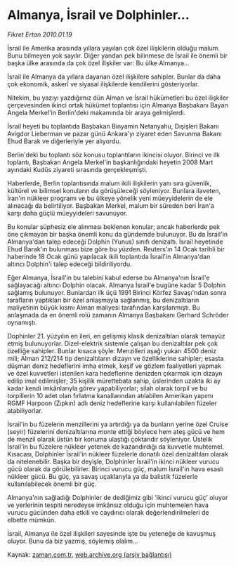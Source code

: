 # Almanya, İsrail ve Dolphinler...

*Fikret Ertan 2010.01.19*

<tr><td class="metin" colspan="2" style="padding-top: 20px; padding-left: 5px; ">İsrail ile Amerika arasında yıllara yayılan çok özel ilişkilerin olduğu malum. Bunu bilmeyen yok sayılır. Diğer yandan pek bilinmese de İsrail ile önemli bir başka ülke arasında da çok özel ilişkiler var: Bu ülke Almanya...</td></tr><tr><td class="metin" colspan="2" style="padding-top: 20px; padding-left: 5px; "><p> İsrail ile Almanya da yıllara dayanan özel ilişkilere sahipler. Bunlar da daha çok ekonomik, askerî ve siyasal ilişkilerde kendilerini gösteriyorlar.
<p> Nitekim, bu yazıyı yazdığımız dün Alman ve İsrail hükümetleri bu özel ilişkiler çerçevesinden ikinci ortak hükümet toplantısı için Almanya Başbakanı Bayan Angela Merkel'in Berlin'deki makamında bir araya gelmişlerdi.
<p> İsrail heyeti bu toplantıda Başbakan Binyamin Netanyahu, Dışişleri Bakanı Avigdor Lieberman ve pazar günü Ankara'yı ziyaret eden Savunma Bakanı Ehud Barak ve diğerleriyle yer alıyordu.
<p> Berlin'deki bu toplantı söz konusu toplantıların ikincisi oluyor. Birinci ve ilk toplantı, Başbakan Angela Merkel'in başkanlığındaki heyetin 2008 Mart ayındaki Kudüs ziyareti sırasında gerçekleşmişti.
<p> Haberlerde, Berlin toplantısında malum ikili ilişkilerin yanı sıra güvenlik, kültürel ve bilimsel konuların da görüşüleceği söyleniyor. Bunlara ilaveten, İran'ın nükleer programı ve bu ülkeye yönelik yeni müeyyidelerin de ele alınacağı da belirtiliyor. Başbakan Merkel, malum bir süreden beri İran'a karşı daha güçlü müeyyideleri savunuyor.
<p> Bu konular şüphesiz ele alınması beklenen konular; ancak haberlerde pek öne çıkmayan bir başka önemli konu da gündemde bulunuyor. Bu da İsrail'in Almanya'dan talep edeceği Dolphin (Yunus) sınıfı denizaltı. İsrail heyetinde Ehud Barak'ın bulunması bize göre bu yüzden. Reuters'ın 14 Ocak tarihli bir haberinde 18 Ocak günü yapılacak ikili toplantıda İsrail'in Almanya'dan altıncı Dolphin'i talep edeceği bildiriliyordu.
<p> Eğer Almanya, İsrail'in bu talebini kabul ederse bu Almanya'nın İsrail'e sağlayacağı altıncı Dolphin olacak. Almanya İsrail'e bugüne kadar 5 Dolphin sağlamış bulunuyor. Bunlardan ilk üçü 1991 Birinci Körfez Savaşı'ndan sonra tarafların yaptıkları bir özel anlaşmayla sağlanmış, bu denizaltıların maliyetinin büyük kısmı Alman maliyesi tarafından karşılanmıştı. Bu anlaşmada da en önemli rolü zamanın Almanya Başbakanı Gerhard Schröder oynamıştı.
<p> Dophinler 21. yüzyılın en ileri, en gelişmiş klasik denizaltıları olarak temayüz etmiş bulunuyorlar. Dizel-elektrik sistemle çalışan bu denizaltılar pek çok özelliğe sahipler. Bunlar kısaca şöyle: Menzilleri aşağı yukarı 4500 deniz mili; Alman 212/214 tip denizaltıların dizayn ve özelliklerine sahipler; esasta düşman deniz hedeflerini imha etmek, keşif ve gözlem faaliyetleri yapmak ve özel kuvvetleri istenilen kara hedeflerine denizden çıkarmak için dizayn edilip imal edilmişler; 35 kişilik mürettebata sahip, üslerinden uzakta iki ay kadar kendi imkânlarıyla görev yapabiliyorlar; silah olarak torpil ve bu torpillerin 10 adet olan fırlatma kanallarından atılabilen Amerikan yapımı RGMF Harpoon (Zıpkın) adlı deniz hedeflerine karşı kullanılabilen füzeler atabiliyorlar.
<p> İsrail'in bu füzelerin menzillerini ya artırdığı ya da bunların yerine özel Cruise (seyir) füzelerini denizaltılarına monte ettiği böylece hem ateş gücü ve hem de menzil olarak üstün bir konuma ulaştığı çoktandır söyleniyor. Üstelik İsrail'in bu füzelere nükleer yetenek de kazandırdığı da kuvvetle muhtemel. Kısacası, Dolphinler İsrail'in nükleer füzelerle donatılı özel denizaltıları olarak da nitelenebilir. Başka bir deyişle, Dolphinler İsrail'in ikinci nükleer vurucu gücü olarak da görülebilirler. Birinci vurucu güç, malum İsrail'in hava esaslı nükleer gücü. Bu güç, ya savaş uçaklarıyla ya da balistik füzelerle kullanılabilecek önemli bir güç.
<p> Almanya'nın sağladığı Dolphinler de dediğimiz gibi 'ikinci vurucu güç' oluyor ve yerlerinin tespiti neredeyse imkânsız olduğu için muhtemelen hava vurucu gücünden daha etkili ve caydırıcı olarak değerlendirilmeleri de elbette mümkün.
<p> İsrail, Almanya ile özel ilişkileri sayesinde işte bu yeteneğe de kavuşmuş oluyor. Bunu da biz yazmış, söylemiş olalım...<br/></p></p></p></p></p></p></p></p></p></p></p></td></tr>

Kaynak: [zaman.com.tr](http://zaman.com.tr/yazar.do?yazino=941999), [web.archive.org (arşiv bağlantısı)](http://web.archive.org/web/20100120081949/http://www.zaman.com.tr:80/yazar.do?yazino=941999)
